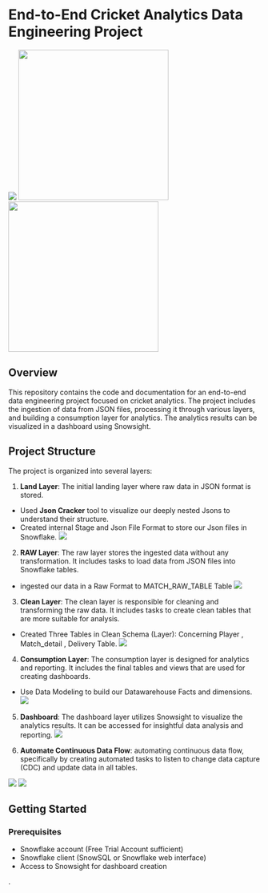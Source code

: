 # End-to-End Cricket Analytics Data Engineering Project
<p float="left" >
  <img src="Images/Snowflake_Logo.png"  />
  <img src="Images/Cricket_Walpaper.jpeg" width="300"/>
    <img src="Images/analytics.png" width="300" />
</p>

## Overview

This repository contains the code and documentation for an end-to-end data engineering project focused on cricket analytics. The project includes the ingestion of data from JSON files, processing it through various layers, and building a consumption layer for analytics. The analytics results can be visualized in a dashboard using Snowsight.

## Project Structure

The project is organized into several layers:

1. **Land Layer**: The initial landing layer where raw data in JSON format is stored.
- Used **Json Cracker** tool to visualize our deeply nested Jsons to understand their structure.
- Created internal Stage and Json File Format to store our Json files in Snowflake.
![](Images/JsonCrackDemo.png)
2. **RAW Layer**: The raw layer stores the ingested data without any transformation. It includes tasks to load data from JSON files into Snowflake tables.

- ingested our data in a Raw Format to MATCH_RAW_TABLE Table
![](Images/MATCH_RAW_TABLE.png)

3. **Clean Layer**: The clean layer is responsible for cleaning and transforming the raw data. It includes tasks to create clean tables that are more suitable for analysis.
- Created Three Tables in Clean Schema (Layer): Concerning Player , Match_detail , Delivery Table.
![](Images/Clean_Layer.png)
4. **Consumption Layer**: The consumption layer is designed for analytics and reporting. It includes the final tables and views that are used for creating dashboards.
- Use Data Modeling to build our Datawarehouse Facts and dimensions.
![](Images/Data%20Modeling.png)


5. **Dashboard**: The dashboard layer utilizes Snowsight to visualize the analytics results. It can be accessed for insightful data analysis and reporting.
![](dashboard/My-dashboard-Snowflake.png)

5. **Automate Continuous Data Flow**: automating continuous data flow, specifically by creating automated tasks to listen to change data capture (CDC) and update data in all tables.

![](Images/AutomationDagGraph1.png)
![](Images/AutomationDagGraph2.png)

## Getting Started

### Prerequisites

- Snowflake account (Free Trial Account sufficient)
- Snowflake client (SnowSQL or Snowflake web interface)
- Access to Snowsight for dashboard creation



.

